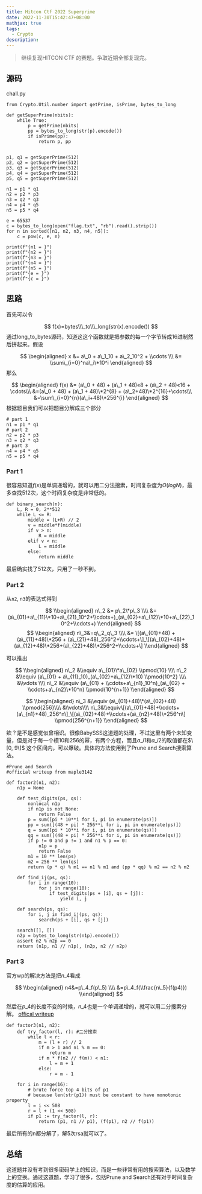 ```yaml
---
title: Hitcon Ctf 2022 Superprime
date: 2022-11-30T15:42:47+08:00
mathjax: true
tags:
  - Crypto
description:
---
```




> 继续复现HITCON CTF 的赛题。争取近期全部复现完。

源码
--

chall.py

    from Crypto.Util.number import getPrime, isPrime, bytes_to_long
    
    def getSuperPrime(nbits):
        while True:
            p = getPrime(nbits)
            pp = bytes_to_long(str(p).encode())
            if isPrime(pp):
                return p, pp
    
    
    p1, q1 = getSuperPrime(512)
    p2, q2 = getSuperPrime(512)
    p3, q3 = getSuperPrime(512)
    p4, q4 = getSuperPrime(512)
    p5, q5 = getSuperPrime(512)
    
    n1 = p1 * q1
    n2 = p2 * p3
    n3 = q2 * q3
    n4 = p4 * q5
    n5 = p5 * q4
    
    e = 65537
    c = bytes_to_long(open("flag.txt", "rb").read().strip())
    for n in sorted([n1, n2, n3, n4, n5]):
        c = pow(c, e, n)
    
    print(f"{n1 = }")
    print(f"{n2 = }")
    print(f"{n3 = }")
    print(f"{n4 = }")
    print(f"{n5 = }")
    print(f"{e = }")
    print(f"{c = }")
    

思路
--

首先可以令

$$ f(x)=bytes\\\_to\\\_long(str(x).encode()) $$ 通过long\_to\_bytes源码，知道这这个函数就是把参数的每一个字节转成16进制然后拼起来。假设

$$ \begin{aligned} x &= a\_0 + a\_1_10 + a\_2_10^2 + \\cdots \\\ &= \\sum\_{i=0}^na\_i\*10^i \end{aligned} $$ 那么

$$ \begin{aligned} f(x) &= (a\_0 + 48) + (a\_1 + 48)«8 + (a\_2 + 48)«16 + \cdots\\\ &=(a\_0 + 48) + (a\_1 + 48)\*2^{8} + (a\_2+48)\*2^{16}+\cdots\\\ &=\sum\_{i=0}^{n}(a\_i+48)\*256^{i} \end{aligned} $$ 根据题目我们可以把题目分解成三个部分

    # part 1
    n1 = p1 * q1
    # part 2
    n2 = p2 * p3
    n3 = q2 * q3
    # part 3
    n4 = p4 * q5
    n5 = p5 * q4
    

### Part 1

很容易知道$f(x)$是单调递增的，就可以用二分法搜索，时间复杂度为$O(logN)$，最多查找512次，这个时间复杂度是非常低的。

    def binary_search(n):
        L, R = 0, 2**512
        while L <= R:
            middle = (L+R) // 2
            v = middle*f(middle)
            if v > n:
                R = middle
            elif v < n:
                L = middle
            else:
                return middle
    

最后确实找了512次，只用了一秒不到。

### Part 2

从`n2`, `n3`的表达式得到

$$ \\begin{aligned} n\_2 &= p\_2\*p\_3 \\\\ &=(a\_{01}+a\_{11}\*10+a\_{21}_10^2+\\cdots+)_(a\_{02}+a\_{12}\*10+a\_{22}_10^2+\\cdots+) \\end{aligned} $$ $$ \\begin{aligned} n\_3&=q\_2_q\_3 \\\\ &= \[(a\_{01}+48) + (a\_{11}+48)\*256 + (a\_{21}+48)_256^2+\\cdots+\]_\[(a\_{02}+48)+(a\_{12}+48)\*256+(a\_{22}+48)\*256^2+\\cdots+\] \\end{aligned} $$

可以推出

$$ \\begin{aligned} n\_2 &\\equiv a\_{01}\*a\_{02} \\pmod{10} \\\\ n\_2 &\\equiv (a\_{01} + a\_{11}_10)_(a\_{02}+a\_{12}\*10) \\pmod{10^2} \\\\ &\\vdots \\\\ n\_2 &\\equiv (a\_{01} + \\cdots+a\_{n1}_10^n)_(a\_{02} + \\cdots+a\_{n2}\*10^n) \\pmod{10^{n+1}} \\end{aligned} $$

$$ \\begin{aligned} n\_3 &\\equiv (a\_{01}+48)\*(a\_{02}+48) \\pmod{256}\\\\ &\\vdots\\\\ n\_3&\\equiv\[(a\_{01}+48)+\\cdots+(a\_{n1}+48)_256^n\]_\[(a\_{02}+48)+\\cdots+(a\_{n2}+48)\*256^n\] \\pmod{256^{n+1}} \\end{aligned} $$

欸？是不是感觉似曾相识。很像BabySSS这道题的处理，不过这里有两个未知变量，但是对于每一个模10和256的幂，有两个方程，而且$a\_{i1}$和$a\_{i2}$的取值都在$\[0, 9\]$ 这个区间内，可以爆破。具体的方法使用到了Prune and Search搜索算法。

    #Prune and Search
    #official writeup from maple3142
    
    def factor2(n1, n2):
        n1p = None
    
        def test_digits(ps, qs):
            nonlocal n1p
            if n1p is not None:
                return False
            p = sum([pi * 10**i for i, pi in enumerate(ps)])
            pp = sum([(48 + pi) * 256**i for i, pi in enumerate(ps)])
            q = sum([pi * 10**i for i, pi in enumerate(qs)])
            qq = sum([(48 + pi) * 256**i for i, pi in enumerate(qs)])
            if p != 0 and p != 1 and n1 % p == 0:
                n1p = p
                return False
            m1 = 10 ** len(ps)
            m2 = 256 ** len(qs)
            return (p * q) % m1 == n1 % m1 and (pp * qq) % m2 == n2 % m2
    
        def find_ij(ps, qs):
            for i in range(10):
                for j in range(10):
                    if test_digits(ps + [i], qs + [j]):
                        yield i, j
    
        def search(ps, qs):
            for i, j in find_ij(ps, qs):
                search(ps + [i], qs + [j])
    
        search([], [])
        n2p = bytes_to_long(str(n1p).encode())
        assert n2 % n2p == 0
        return (n1p, n1 // n1p), (n2p, n2 // n2p)
    

### Part 3

官方wp的解决方法是把$n\_4$看成

$$ \\begin{aligned} n4&=p\_4_f(p\_5) \\\\ &=p\_4_f(\\frac{n\_5}{f(p4)}) \\end{aligned} $$

然后在$p\_4$的长度不变的时候，$n\_4$也是一个单调递增的，就可以用二分搜索分解。 [offical writeup](https://github.com/maple3142/My-CTF-Challenges/tree/master/HITCON%20CTF%202022/Superprime)

    def factor3(n1, n2):
        def try_factor(l, r): #二分搜索
            while l < r:
                m = (l + r) // 2
                if m > 1 and n1 % m == 0:
                    return m
                if m * f(n2 // f(m)) < n1:
                    l = m + 1
                else:
                    r = m - 1
    
        for i in range(16):
            # brute force top 4 bits of p1
            # because len(str(p1)) must be constant to have monotonic property
            l = i << 508
            r = l + (1 << 508)
            if p1 := try_factor(l, r):
                return (p1, n1 // p1), (f(p1), n2 // f(p1))
    

最后所有的n都分解了，解5次rsa就可以了。

总结
--

这道题并没有考到很多密码学上的知识，而是一些非常有用的搜索算法，以及数学上的变换。通过这道题，学习了很多，包括Prune and Search还有对于时间复杂度的估算的应用。

